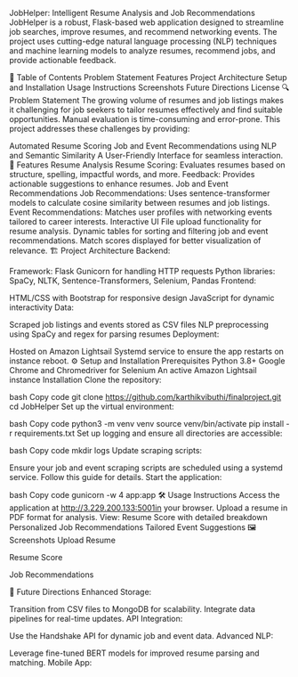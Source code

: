 JobHelper: Intelligent Resume Analysis and Job Recommendations
JobHelper is a robust, Flask-based web application designed to streamline job searches, improve resumes, and recommend networking events. The project uses cutting-edge natural language processing (NLP) techniques and machine learning models to analyze resumes, recommend jobs, and provide actionable feedback.

📜 Table of Contents
Problem Statement
Features
Project Architecture
Setup and Installation
Usage Instructions
Screenshots
Future Directions
License
🔍 Problem Statement
The growing volume of resumes and job listings makes it challenging for job seekers to tailor resumes effectively and find suitable opportunities. Manual evaluation is time-consuming and error-prone. This project addresses these challenges by providing:

Automated Resume Scoring
Job and Event Recommendations using NLP and Semantic Similarity
A User-Friendly Interface for seamless interaction.
🌟 Features
Resume Analysis
Resume Scoring: Evaluates resumes based on structure, spelling, impactful words, and more.
Feedback: Provides actionable suggestions to enhance resumes.
Job and Event Recommendations
Job Recommendations: Uses sentence-transformer models to calculate cosine similarity between resumes and job listings.
Event Recommendations: Matches user profiles with networking events tailored to career interests.
Interactive UI
File upload functionality for resume analysis.
Dynamic tables for sorting and filtering job and event recommendations.
Match scores displayed for better visualization of relevance.
🏗️ Project Architecture
Backend:

Framework: Flask
Gunicorn for handling HTTP requests
Python libraries: SpaCy, NLTK, Sentence-Transformers, Selenium, Pandas
Frontend:

HTML/CSS with Bootstrap for responsive design
JavaScript for dynamic interactivity
Data:

Scraped job listings and events stored as CSV files
NLP preprocessing using SpaCy and regex for parsing resumes
Deployment:

Hosted on Amazon Lightsail
Systemd service to ensure the app restarts on instance reboot.
⚙️ Setup and Installation
Prerequisites
Python 3.8+
Google Chrome and Chromedriver for Selenium
An active Amazon Lightsail instance
Installation
Clone the repository:

bash
Copy code
git clone https://github.com/karthikvibuthi/finalproject.git
cd JobHelper
Set up the virtual environment:

bash
Copy code
python3 -m venv venv
source venv/bin/activate
pip install -r requirements.txt
Set up logging and ensure all directories are accessible:

bash
Copy code
mkdir logs
Update scraping scripts:

Ensure your job and event scraping scripts are scheduled using a systemd service. Follow this guide for details.
Start the application:

bash
Copy code
gunicorn -w 4 app:app
🛠️ Usage Instructions
Access the application at http://3.229.200.133:5001in your browser.
Upload a resume in PDF format for analysis.
View:
Resume Score with detailed breakdown
Personalized Job Recommendations
Tailored Event Suggestions
🖼️ Screenshots
Upload Resume

Resume Score

Job Recommendations

🔮 Future Directions
Enhanced Storage:

Transition from CSV files to MongoDB for scalability.
Integrate data pipelines for real-time updates.
API Integration:

Use the Handshake API for dynamic job and event data.
Advanced NLP:

Leverage fine-tuned BERT models for improved resume parsing and matching.
Mobile App:
